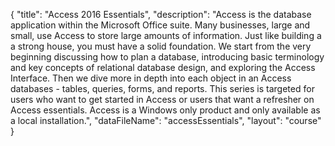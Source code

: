 {
	"title": "Access 2016 Essentials",
	"description": "Access is the database application within the Microsoft Office suite.  Many businesses, large and small, use Access to store large amounts of information. Just like building a a strong house, you must have a solid foundation. We start from the very beginning discussing how to plan a database, introducing basic terminology and key concepts of relational database design, and exploring the Access Interface. Then we dive more in depth into each object in an Access databases - tables, queries, forms, and reports.  This series is targeted for users who want to get started in Access or users that want a refresher on Access essentials.  Access is a Windows only product and only available as a local installation.",
	"dataFileName": "accessEssentials",
	"layout": "course"
}